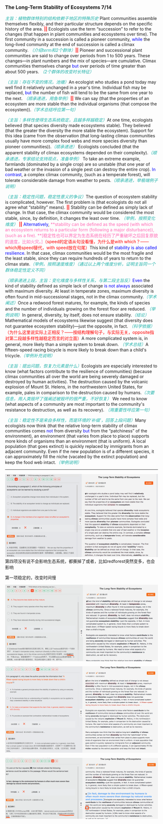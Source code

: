 <h3>The Long-Term Stability of Ecosystems   7/14</h3>

<font color='LightSeaGreen'>*主旨：植物群体特别的结构依赖于地区的特殊历史*</font> Plant communities assemble themselves flexibly, and their particular structure depends on the specific history of the area. <font color='red'>**||**</font> Ecologists use the term “succession” to refer to the changes (that happen in plant communities and ecosystems over time). The first community in a succession is called a pioneer community, <font color='Blue'>while</font> the long-lived community at the end of succession is called a climax community.  <font color='LightSeaGreen'>*（介绍term和2个群体）*</font><font color='red'>**||**</font> Pioneer and successional plant communities are said to change over periods from 1 to 500 years. These changes—in plant numbers and the mix of species—are cumulative. Climax communities themselves change <font color='Blue'>but</font> over periods of time greater than about 500 years. <font color='LightSeaGreen'>*（2个群体的改变时长特征）*</font>

<font color='LightSeaGreen'>*（主旨：存在不变的情况，池塘）*</font>An ecologist who studies a pond today may well find it relatively unchanged in a year's time. Individual fish may be replaced, <font color='Blue'>but</font> the number of fish will tend to be the same from one year to the next. <font color='LightSeaGreen'>*（顺承递进，用鱼举例）*</font><font color='red'>**||**</font> We can say (that the properties of an ecosystem are more stable than the individual organisms (that compose the ecosystem)).<font color='LightSeaGreen'>*（学术总结呼应第一句）*</font>

<font color='LightSeaGreen'>*（主旨：多样性使得生态系统稳定，且越多样越稳定）*</font>At one time, ecologists believed (that species diversity made ecosystems stable). They believed (that the greater the diversity the more stable the ecosystem). Support for this idea (came from the observation (that long-lasting climax communities usually have more complex food webs and more species diversity than pioneer communities)).<font color='LightSeaGreen'>*（顺承递进）*</font> Ecologists concluded (that the apparent stability of climax ecosystems depended on their complexity).<font color='LightSeaGreen'>*（顺承递进，专家结论支持观点，准备举例）*</font> To take an extreme example, farmlands (dominated by a single crop) are so unstable (that one year of bad weather or the invasion of a single pest can destroy the entire crop). <font color='Blue'>In contrast</font>, a complex climax community, (such as a temperate forest), will tolerate considerable damage from weather to pests.<font color='LightSeaGreen'>*（顺承递进，举极端例子说明）*</font>

<font color='LightSeaGreen'>*（主旨：稳定性问题，稳定性意义的争议）*</font>The question of ecosystem stability is complicated, however. The first problem is (that ecologists do not all agree what “stability” means). <font color='red'>**||**</font> Stability can be defined as simply lack of change. In that case, the climax community would be considered the most stable, since, by definition, it changes the least over time. <font color='LightSeaGreen'>*（举例，按照变化维度）*</font> <font color='red'>**||**</font> <font color='Blue'>Alternatively</font>, <font color='hotpink'>**stability can be defined as the speed (with which an ecosystem returns to a particular form (following a major disturbance)), (such as a fire). **[稳定性也可以界定为生态系统在经历了严重破坏之后回复原貌的速度，比如火灾。]</font><font color='red'>（speed的定语从句没看懂，为什么是with which？——which用speed替代，with speed放在句尾）</font>This kind of <font color='blue'>stability is also called resilience</font>. In that case, climax communities would be the most fragile and the least stable, since they can require hundreds of years to return to the climax state.<font color='LightSeaGreen'>*（举例，按照速度维度）（通过以上两个维度分析，证明主旨同一个群体稳定性定义不同）*</font>

<font color='LightSeaGreen'>*（顺承递进上段，主旨：变化维度与多样性关系，与第二段主旨反）*</font><font color='Blue'>Even</font> the kind of stability defined as simple lack of change <font color='Blue'>is not always</font> associated with maximum diversity. At least in temperate zones, maximum diversity is often found in mid-successional stages, not in the climax community.<font color='LightSeaGreen'>*（学术阐述）*</font>Once a redwood forest matures, for example, the kinds of species and the number of individuals growing on the forest floor are reduced. <font color='LightSeaGreen'>*（举例说明）*</font>In general, diversity, by itself, does not ensure stability.<font color='LightSeaGreen'>*（结论）*</font>Mathematical models of ecosystems likewise suggest (that diversity does not guarantee ecosystem stability)—just the opposite, in fact. <font color='LightSeaGreen'>*（科学依据）*</font><font color='red'>（为什么这里说实际上正相反？——按结构理解句子，与实际无关，opposite指对第二段越多样性越稳定而言的对立面）</font>A more complicated system is, in general, more likely than a simple system to break down. <font color='LightSeaGreen'>*（学术总结）*</font>A fifteen-speed racing bicycle is more likely to break down than a child's tricycle.<font color='LightSeaGreen'>*（举例补充说明）*</font>

<font color='LightSeaGreen'>*（主旨：提出问题，恢复力元素是什么）*</font>Ecologists are especially interested to know (what factors contribute to the resilience of communities) (because climax communities all over the world are being severely damaged or destroyed by human activities). The destruction caused by the volcanic explosion of Mount St. Helens, in the northwestern United States, for example, pales in comparison to the destruction caused by humans.<font color='LightSeaGreen'>*（次要信息，用人类毁坏了强阐述被毁坏的很严重，不好恢复）*</font>
We need to know (what aspects of a community are most important to the community's resistance to destruction, as well as its recovery). <font color='LightSeaGreen'>*（用重要性呼应第一句）*</font>

<font color='LightSeaGreen'>*（主旨：稳定性不是来自多样性，而是环境的‘补缀’，回答上段问题）*</font>Many ecologists now think (that the relative long-term stability of climax communities comes <font color='Blue'>not </font>from diversity <font color='Blue'>but</font> from the “patchiness” of the environment), an environment (that varies from place to place) supports more kinds of organisms than an environment (that is uniform). A local population (that goes extinct) is quickly replaced by immigrants from an adjacent community. Even if the new population is of a different species, it can approximately fill the niche (vacated by the extinct population) and keep the food web intact.<font color='LightSeaGreen'>*（举例说明）*</font>

----

![3](../images/WX20180516-133012.png)
第四项没有说不会影响生态系统，都撕掉了或者，比如redforest突然变多，也会影响

第一项稳定的，改变时间慢

![7](../images/WX20180516-135602.png)

![9](../images/WX20180516-140514.png)

![13](../images/WX20180516-142756.png)